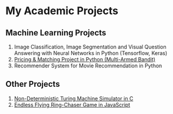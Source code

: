 # My Academic Projects

## Machine Learning Projects
1. Image Classification, Image Segmentation and Visual Question Answering with Neural Networks in Python (Tensorflow, Keras)
2. [Pricing & Matching Project in Python (Multi-Armed Bandit)](https://github.com/fabio-barbieri/DIA-project-2021-Pricing-and-Matching)
3. Recommender System for Movie Recommendation in Python
<!-- 
1. [Image Classification, Image Segmentation and Visual Question Answering with Neural Networks with Python (Tensorflow, Keras)]()
3. [Recommender System for Movie Recommendation in Python]()
4. Data Mining Project on real-world data in Python (cannot be shared due to NDA Contract)
-->

## Other Projects
1. [Non-Deterministic Turing Machine Simulator in C](https://github.com/luca-castellazzi/API_project_2017-2018)
2. [Endless Flying Ring-Chaser Game in JavaScript](https://github.com/luca-castellazzi/Computer-Graphics_project_2020-2021)

<!--
Here are some ideas to get you started:

- 🔭 I’m currently working on ...
- 🌱 I’m currently learning ...
- 👯 I’m looking to collaborate on ...
- 🤔 I’m looking for help with ...
- 💬 Ask me about ...
- 📫 How to reach me: ...
- 😄 Pronouns: ...
- ⚡ Fun fact: ...
-->
